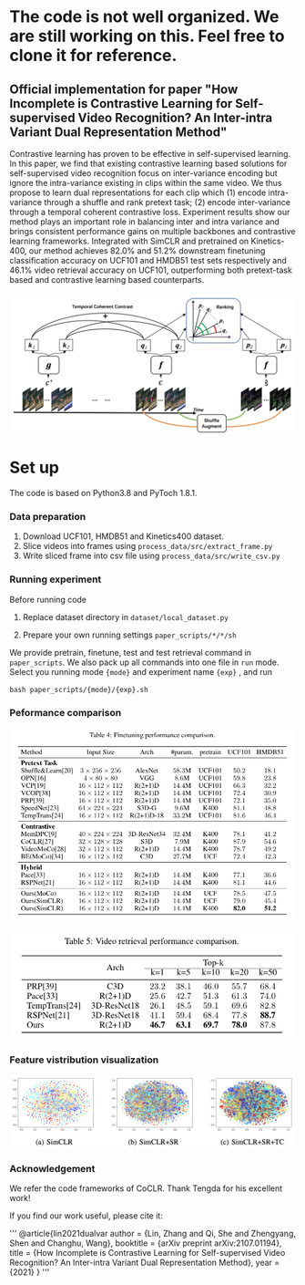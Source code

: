 # The code is not well organized. We are still working on this. Feel free to clone it for reference.

## Official implementation for paper "How Incomplete is Contrastive Learning for Self-supervised Video Recognition? An Inter-intra Variant Dual Representation Method"
Contrastive learning has proven to be effective in self-supervised learning. In this paper, we find that existing contrastive 
learning based solutions for self-supervised video recognition focus on inter-variance encoding but ignore the intra-variance 
existing in clips within the same video. We thus propose to learn dual representations for each clip which (1) 
encode intra-variance through a shuffle and rank pretext task; (2) encode inter-variance through a temporal 
coherent contrastive loss. Experiment results show our method plays an important role in balancing inter and intra variance 
and brings consistent performance gains on multiple backbones and contrastive learning frameworks. Integrated with SimCLR and 
pretrained on Kinetics-400, our method achieves 82.0% and 51.2% downstream finetuning classification accuracy on UCF101 
and HMDB51 test sets respectively and 46.1% video retrieval accuracy on UCF101, outperforming both pretext-task based and 
contrastive learning based counterparts.

![Overview](asset/overview.png)

# Set up
The code is based on Python3.8 and PyToch 1.8.1.

### Data preparation
1. Download UCF101, HMDB51 and Kinetics400 dataset.
2. Slice videos into frames using ```process_data/src/extract_frame.py```
3. Write sliced frame into csv file using ```process_data/src/write_csv.py```

### Running experiment
Before running code
1. Replace dataset directory in  ```dataset/local_dataset.py```

2. Prepare your own running settings ```paper_scripts/*/*/sh``` 

We provide pretrain, finetune, test and test retrieval command in ``paper_scripts``. We also pack up all commands into one file in ```run``` mode.
Select you running mode ```{mode}``` and experiment name ```{exp}``` , and run

```angular2html
bash paper_scripts/{mode}/{exp}.sh
```

### Peformance comparison

![Finetuning Comparison](asset/finetune_acc.png)

![Retrieval Comparison](asset/retrieval_acc.png)

### Feature vistribution visualization

![Feat_Distribution](asset/feat_dist.png)


### Acknowledgement
We refer the code frameworks of CoCLR. Thank Tengda for his excellent work!

If you find our work useful, please cite it:

'''
@article{lin2021dualvar
 author = {Lin, Zhang and Qi, She and Zhengyang, Shen and Changhu, Wang},
 booktitle = {arXiv preprint arXiv:2107.01194},
 title = {How Incomplete is Contrastive Learning for Self-supervised Video Recognition? An Inter-intra Variant Dual Representation Method},
 year = {2021}
}
'''










 
